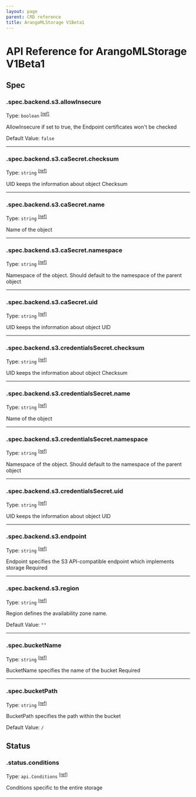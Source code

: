 ```yaml
---
layout: page
parent: CRD reference
title: ArangoMLStorage V1Beta1
---
```


# API Reference for ArangoMLStorage V1Beta1

## Spec

### .spec.backend.s3.allowInsecure

Type: `boolean` <sup>[\[ref\]](https://github.com/arangodb/kube-arangodb/blob/1.2.46/pkg/apis/ml/v1beta1/storage_spec_backend_s3.go#L40)</sup>

AllowInsecure if set to true, the Endpoint certificates won't be checked

Default Value: `false`

***

### .spec.backend.s3.caSecret.checksum

Type: `string` <sup>[\[ref\]](https://github.com/arangodb/kube-arangodb/blob/1.2.46/pkg/apis/shared/v1/object.go#L61)</sup>

UID keeps the information about object Checksum

***

### .spec.backend.s3.caSecret.name

Type: `string` <sup>[\[ref\]](https://github.com/arangodb/kube-arangodb/blob/1.2.46/pkg/apis/shared/v1/object.go#L52)</sup>

Name of the object

***

### .spec.backend.s3.caSecret.namespace

Type: `string` <sup>[\[ref\]](https://github.com/arangodb/kube-arangodb/blob/1.2.46/pkg/apis/shared/v1/object.go#L55)</sup>

Namespace of the object. Should default to the namespace of the parent object

***

### .spec.backend.s3.caSecret.uid

Type: `string` <sup>[\[ref\]](https://github.com/arangodb/kube-arangodb/blob/1.2.46/pkg/apis/shared/v1/object.go#L58)</sup>

UID keeps the information about object UID

***

### .spec.backend.s3.credentialsSecret.checksum

Type: `string` <sup>[\[ref\]](https://github.com/arangodb/kube-arangodb/blob/1.2.46/pkg/apis/shared/v1/object.go#L61)</sup>

UID keeps the information about object Checksum

***

### .spec.backend.s3.credentialsSecret.name

Type: `string` <sup>[\[ref\]](https://github.com/arangodb/kube-arangodb/blob/1.2.46/pkg/apis/shared/v1/object.go#L52)</sup>

Name of the object

***

### .spec.backend.s3.credentialsSecret.namespace

Type: `string` <sup>[\[ref\]](https://github.com/arangodb/kube-arangodb/blob/1.2.46/pkg/apis/shared/v1/object.go#L55)</sup>

Namespace of the object. Should default to the namespace of the parent object

***

### .spec.backend.s3.credentialsSecret.uid

Type: `string` <sup>[\[ref\]](https://github.com/arangodb/kube-arangodb/blob/1.2.46/pkg/apis/shared/v1/object.go#L58)</sup>

UID keeps the information about object UID

***

### .spec.backend.s3.endpoint

Type: `string` <sup>[\[ref\]](https://github.com/arangodb/kube-arangodb/blob/1.2.46/pkg/apis/ml/v1beta1/storage_spec_backend_s3.go#L34)</sup>

Endpoint specifies the S3 API-compatible endpoint which implements storage
Required

***

### .spec.backend.s3.region

Type: `string` <sup>[\[ref\]](https://github.com/arangodb/kube-arangodb/blob/1.2.46/pkg/apis/ml/v1beta1/storage_spec_backend_s3.go#L49)</sup>

Region defines the availability zone name.

Default Value: `""`

***

### .spec.bucketName

Type: `string` <sup>[\[ref\]](https://github.com/arangodb/kube-arangodb/blob/1.2.46/pkg/apis/ml/v1beta1/storage_spec.go#L30)</sup>

BucketName specifies the name of the bucket
Required

***

### .spec.bucketPath

Type: `string` <sup>[\[ref\]](https://github.com/arangodb/kube-arangodb/blob/1.2.46/pkg/apis/ml/v1beta1/storage_spec.go#L34)</sup>

BucketPath specifies the path within the bucket

Default Value: `/`

## Status

### .status.conditions

Type: `api.Conditions` <sup>[\[ref\]](https://github.com/arangodb/kube-arangodb/blob/1.2.46/pkg/apis/ml/v1beta1/storage_status.go#L28)</sup>

Conditions specific to the entire storage

